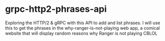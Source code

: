 # grpc-http2-phrases-api
Exploring the HTTP/2 & gRPC with this API to add and list phrases. I will use this to get the phrases in the why-ranger-is-not-playing web app, a comical website that will display random reasons why Ranger is not playing CBLOL
